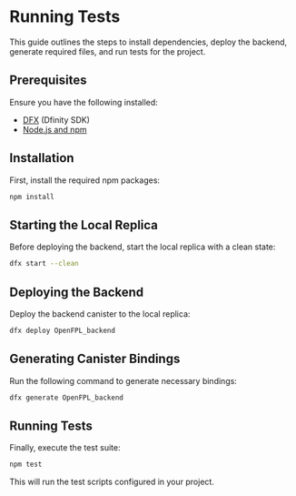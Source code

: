 # Running Tests

This guide outlines the steps to install dependencies, deploy the backend, generate required files, and run tests for the project.

## Prerequisites

Ensure you have the following installed:

- [DFX](https://internetcomputer.org/docs/current/developer-docs/getting-started/quickstart) (Dfinity SDK)
- [Node.js and npm](https://nodejs.org/)

## Installation

First, install the required npm packages:

```sh
npm install
```

## Starting the Local Replica

Before deploying the backend, start the local replica with a clean state:

```sh
dfx start --clean
```

## Deploying the Backend

Deploy the backend canister to the local replica:

```sh
dfx deploy OpenFPL_backend
```

## Generating Canister Bindings

Run the following command to generate necessary bindings:

```sh
dfx generate OpenFPL_backend
```

## Running Tests

Finally, execute the test suite:

```sh
npm test
```

This will run the test scripts configured in your project.

